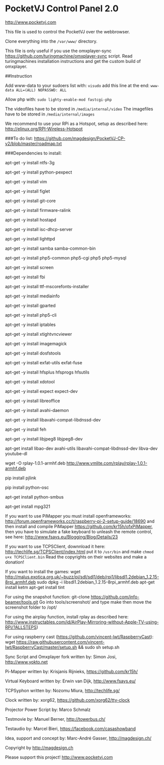 # PocketVJ Control Panel 2.0

http://www.pocketvj.com

This file is used to control the PocketVJ over the webbrowser.

Clone everything into the `/var/www/` directory.

This file is only useful if you use the omxplayer-sync https://github.com/turingmachine/omxplayer-sync script.
Read turingmachines installation instructions and get the custom build of omxplayer.

##Instruction

Add www-data to your sudoers list with: `visudo` add this line at the end: `www-data ALL=(ALL) NOPASSWD: ALL`

Allow php with: `sudo lighty-enable-mod fastcgi-php`

The videofiles have to be stored in `/media/internal/video`
The imagefiles have to be stored in `/media/internal/images`

We recommend to use your RPi as a Hotspot, setup as described here: http://elinux.org/RPI-Wireless-Hotspot

###To do list:
https://github.com/magdesign/PocketVJ-CP-v2/blob/master/roadmap.txt


###Dependencies to install:

apt-get -y install ntfs-3g

apt-get -y install python-pexpect

apt-get -y install vim

apt-get -y install figlet

apt-get -y install git-core

apt-get -y install firmware-ralink

apt-get -y install hostapd

apt-get -y install isc-dhcp-server

apt-get -y install lighttpd

apt-get -y install samba samba-common-bin

apt-get -y install php5-common php5-cgi php5 php5-mysql

apt-get -y install screen

apt-get -y install fbi

apt-get -y install ttf-mscorefonts-installer

apt-get -y install mediainfo

apt-get -y install gparted

apt-get -y install php5-cli

apt-get -y install iptables

apt-get -y install xtightvncviewer

apt-get -y install imagemagick

apt-get -y install dosfstools

apt-get -y install exfat-utils exfat-fuse

apt-get -y install hfsplus hfsprogs hfsutils

apt-get -y install xdotool

apt-get -y install expect expect-dev

apt-get -y install libreoffice

apt-get -y install avahi-daemon

apt-get -y install libavahi-compat-libdnssd-dev

apt-get -y install feh

apt-get -y install libjpeg8 libjpeg8-dev

apt-get install libao-dev avahi-utils libavahi-compat-libdnssd-dev libva-dev youtube-dl

wget -O rplay-1.0.1-armhf.deb http://www.vmlite.com/rplay/rplay-1.0.1-armhf.deb

pip install pjlink

pip install python-osc

apt-get install python-smbus

apt-get install mpg321




If you want to use PiMapper you must install openframeworks: http://forum.openframeworks.cc/t/raspberry-pi-2-setup-guide/18690
and then install and compile PiMapper https://github.com/kr15h/ofxPiMapper, then you have to simulate a fake keyboard to unleash the remote control, see here: 
http://www.fsays.eu/Blogging/Blog/Details/23

If you want to use TCPSClient, downnload it here: http://techlife.sg/TCPSClient/index.html
put it to `/usr/bin` and make `chmod u+x TCPSClient.bin`
Read the copyrights on their websites and make a donation!

If you want to install the games:
wget http://malus.exotica.org.uk/~buzz/pi/sdl/sdl1/deb/rpi1/libsdl1.2debian_1.2.15-8rpi_armhf.deb
sudo dpkg -i libsdl1.2debian_1.2.15-8rpi_armhf.deb
apt-get install ketm
apt-get install tint

For using the snapshot function:
git-clone https://github.com/info-beamer/tools.git
Go into tools/screenshot/ and type make
then move the screenshot folder to /opt/

For using the airplay function, install rplay as described here:
http://www.instructables.com/id/AirPlay-Mirroring-without-Apple-TV-using-RPi/?ALLSTEPS)

For using raspberry cast (https://github.com/vincent-lwt/RaspberryCast):
wget https://raw.githubusercontent.com/vincent-lwt/RaspberryCast/master/setup.sh && sudo sh setup.sh




Sync Script and Omxplayer fork written by: Simon Josi, http://www.yokto.net

Pi-Mapper written by: Krisjanis Rijnieks, https://github.com/kr15h/

Virtual Keyboard written by: Erwin van Dijk, http://www.fsays.eu/

TCPSyphon written by: Nozomu Miura, http://techlife.sg/

Clock written by: xorg62, https://github.com/xorg62/tty-clock

Projector Power Script by: Marco Schmalz

Testmovie by: Manuel Berner, http://towerbus.ch/

Testaudio by: Marcel Bieri, https://facebook.com/casashowband

Idea, support and concept by: Marc-André Gasser, http://magdesign.ch/


Copyright by http://magdesign.ch

Please support this project! http://www.pocketvj.com
